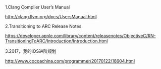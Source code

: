 

1.Clang Compiler User’s Manual

http://clang.llvm.org/docs/UsersManual.html

2.Transitioning to ARC Release Notes

https://developer.apple.com/library/content/releasenotes/ObjectiveC/RN-TransitioningToARC/Introduction/Introduction.html

3.2017，我的iOS进阶规划

http://www.cocoachina.com/programmer/20170122/18604.html